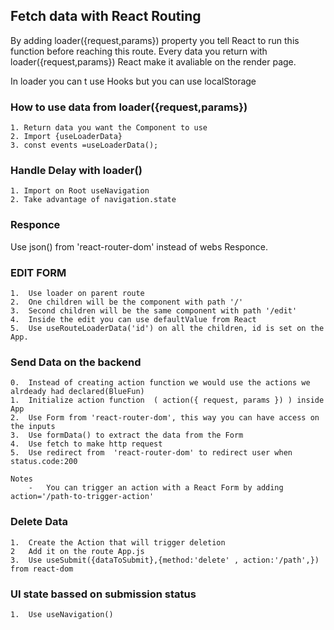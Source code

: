  ## Fetch data with React Routing

 By adding loader({request,params}) property you tell React to run this function before reaching this route.
 Every data you return with loader({request,params}) React make it avaliable on the render page.

 In loader you can t use Hooks but you can use localStorage

 ### How to use data from loader({request,params})

    1. Return data you want the Component to use
    2. Import {useLoaderData} 
    3. const events =useLoaderData();

### Handle Delay with loader()

    1. Import on Root useNavigation
    2. Take advantage of navigation.state

### Responce

Use json() from 'react-router-dom' instead of webs Responce.

### EDIT FORM

    1.  Use loader on parent route
    2.  One children will be the component with path '/'
    3.  Second children will be the same component with path '/edit'
    4.  Inside the edit you can use defaultValue from React
    5.  Use useRouteLoaderData('id') on all the children, id is set on the App.

### Send Data on the backend

    0.  Instead of creating action function we would use the actions we alrdeady had declared(BlueFun)
    1.  Initialize action function  ( action({ request, params }) ) inside App
    2.  Use Form from 'react-router-dom', this way you can have access on the inputs
    3.  Use formData() to extract the data from the Form
    4.  Use fetch to make http request
    5.  Use redirect from  'react-router-dom' to redirect user when status.code:200

    Notes
        -   You can trigger an action with a React Form by adding action='/path-to-trigger-action'

### Delete Data 

    1.  Create the Action that will trigger deletion
    2   Add it on the route App.js
    3.  Use useSubmit({dataToSubmit},{method:'delete' , action:'/path',}) from react-dom

### UI state bassed on submission status

    1.  Use useNavigation()